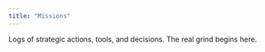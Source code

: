 ```yaml
---
title: "Missions"
---
```


Logs of strategic actions, tools, and decisions. The real grind begins here.